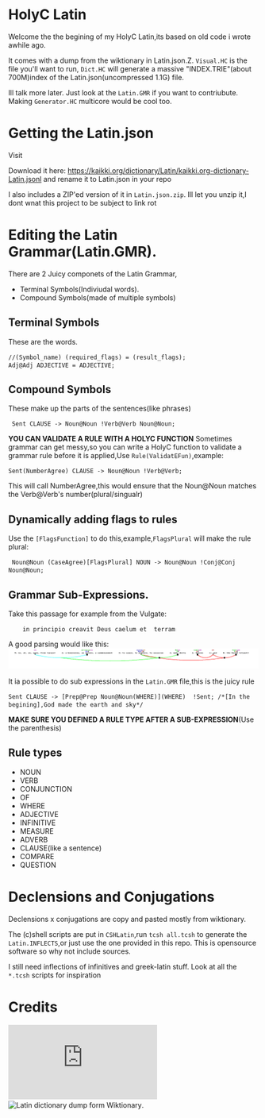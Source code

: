 # HolyC Latin
  Welcome the the begining of my HolyC Latin,its based on old code i wrote awhile ago.

  It comes with a dump from the wiktionary in Latin.json.Z. `Visual.HC` is the file you'll want to run, `Dict.HC` will generate  a massive "INDEX.TRIE"(about 700M)index of the Latin.json(uncompressed 1.1G) file.

  Ill talk more later. Just look at the `Latin.GMR` if you want to contriubute. Making `Generator.HC` multicore would be cool too.

# Getting the Latin.json

  Visit 

   Download it here: https://kaikki.org/dictionary/Latin/kaikki.org-dictionary-Latin.jsonl and rename it to Latin.json in your repo

  I also includes a ZIP'ed version of it in `Latin.json.zip`. Ill let you unzip it,I dont wnat this project to be subject to link rot
# Editing the Latin Grammar(Latin.GMR).

  There are 2 Juicy componets of the Latin Grammar,
   - Terminal Symbols(Indiviudal words).
   - Compound Symbols(made of multiple symbols) 

## Terminal Symbols

These are the words.

```
//(Symbol_name) (required_flags) = (result_flags);
Adj@Adj ADJECTIVE = ADJECTIVE;
```

## Compound Symbols
 These make up the parts of the sentences(like phrases)

```	
 Sent CLAUSE -> Noun@Noun !Verb@Verb Noun@Noun;
```
 
 
 **YOU CAN VALIDATE A RULE WITH A HOLYC FUNCTION**
 Sometimes grammar can get messy,so you can write a HolyC function to validate a grammar rule before it is applied,Use `Rule(ValidatEFun)`,example:

```
Sent(NumberAgree) CLAUSE -> Noun@Noun !Verb@Verb;
``` 

 This will call NumberAgree,this would ensure that the Noun@Noun matches the Verb@Verb's number(plural/singualr)  
 
 ## Dynamically adding flags to rules
	
 Use the `[FlagsFunction]` to do this,example,`FlagsPlural` will make the rule plural:

```
 Noun@Noun (CaseAgree)[FlagsPlural] NOUN -> Noun@Noun !Conj@Conj Noun@Noun;
```


## Grammar Sub-Expressions.

  Take this passage for example from the Vulgate:
```
	in principio creavit Deus caelum et  terram
```

  A good parsing would like this: ![Genesis 1:1](Gen11.BMP)
  
  It ia possible to do sub expressions in the `Latin.GMR` file,this is the juicy rule
  
```
Sent CLAUSE -> [Prep@Prep Noun@Noun(WHERE)](WHERE)  !Sent; /*[In the begining],God made the earth and sky*/
``` 

**MAKE SURE YOU DEFINED A RULE TYPE AFTER A SUB-EXPRESSION**(Use the parenthesis)

## Rule types
 - NOUN
 - VERB
 - CONJUNCTION
 - OF
 - WHERE
 - ADJECTIVE
 - INFINITIVE
 - MEASURE
 - ADVERB
 - CLAUSE(like a sentence)
 - COMPARE
 - QUESTION 

# Declensions and Conjugations

  Declensions x conjugations are copy and pasted mostly from  wiktionary.
  
  The (c)shell scripts are put in `CSHLatin`,run `tcsh all.tcsh` to generate the `Latin.INFLECTS`,or just use the one provided in this repo. This is opensource software so why not include sources.
  
  I still need inflections of infinitives and greek-latin stuff. Look at all the `*.tcsh` scripts for inspiration

# Credits

![Mr Jerome](https://vulgate.org/ot/genesis_1.htm)
![Latin dictionary dump form Wiktionary](https://kaikki.org/dictionary/Latin/).
